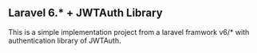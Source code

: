 Laravel 6.* + JWTAuth Library
---

This is a simple implementation project from a laravel framwork v6/* with authentication library of JWTAuth.
